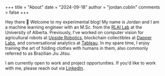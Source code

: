 +++
title = "About"
date = "2024-09-18"
author = "jordan.coblin"
comments = false
+++

Hey there 👋 Welcome to my experimental blog! My name is Jordan and I am a machine learning engineer with an M.Sc. from the [RLAI Lab](http://rlai.ualberta.ca/) at the University of Alberta. Previously, I've worked on computer vision for agricultural robots at [Upside Robotics](https://upsiderobotics.com/), blockchain collectibles at [Dapper Labs](https://www.dapperlabs.com/), and conversational analytics at [Tableau](https://www.tableau.com/). In my spare time, I enjoy training the art of folding clothes with humans in them, also commonly referred to as Brazilian Jiu Jitsu.

I am currently open to work and project opportunities. If you'd like to work with me, please reach out via [LinkedIn](https://www.linkedin.com/in/jordan-coblin-59237597).